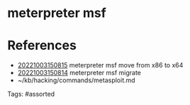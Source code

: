 # meterpreter msf

# References
- [20221003150815](/zet/20221003150815/README.md) meterpreter msf move from x86 to x64
- [20221003150814](/zet/20221003150814/README.md) meterpreter msf migrate
- ~/kb/hacking/commands/metasploit.md

Tags:
    #assorted

